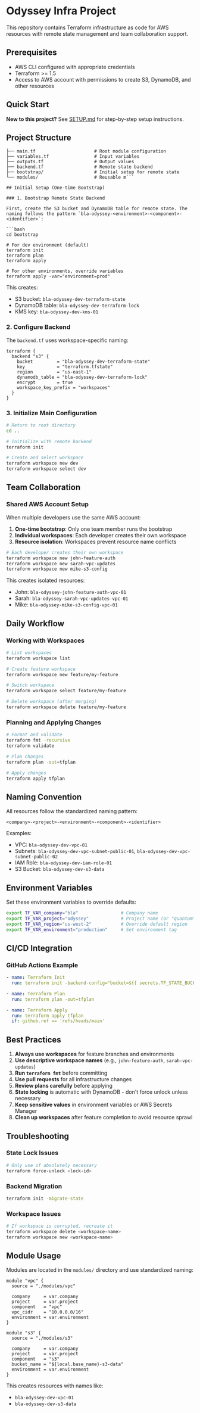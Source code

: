 # Odyssey Infra Project

This repository contains Terraform infrastructure as code for AWS resources with remote state management and team collaboration support.

## Prerequisites

- AWS CLI configured with appropriate credentials
- Terraform >= 1.5
- Access to AWS account with permissions to create S3, DynamoDB, and other resources

## Quick Start

**New to this project?** See [SETUP.md](SETUP.md) for step-by-step setup instructions.

## Project Structure

```
├── main.tf                      # Root module configuration
├── variables.tf                 # Input variables
├── outputs.tf                   # Output values
├── backend.tf                   # Remote state backend
├── bootstrap/                   # Initial setup for remote state
└── modules/                     # Reusable m```

## Initial Setup (One-time Bootstrap)

### 1. Bootstrap Remote State Backend

First, create the S3 bucket and DynamoDB table for remote state. The naming follows the pattern `bla-odyssey-<environment>-<component>-<identifier>`:

```bash
cd bootstrap

# For dev environment (default)
terraform init
terraform plan
terraform apply

# For other environments, override variables
terraform apply -var="environment=prod"
```

This creates:
- S3 bucket: `bla-odyssey-dev-terraform-state`
- DynamoDB table: `bla-odyssey-dev-terraform-lock`
- KMS key: `bla-odyssey-dev-kms-01`

### 2. Configure Backend

The `backend.tf` uses workspace-specific naming:

```hcl
terraform {
  backend "s3" {
    bucket         = "bla-odyssey-dev-terraform-state"
    key            = "terraform.tfstate"
    region         = "us-east-1"
    dynamodb_table = "bla-odyssey-dev-terraform-lock"
    encrypt        = true
    workspace_key_prefix = "workspaces"
  }
}
```

### 3. Initialize Main Configuration

```bash
# Return to root directory
cd ..

# Initialize with remote backend
terraform init

# Create and select workspace
terraform workspace new dev
terraform workspace select dev
```

## Team Collaboration

### Shared AWS Account Setup

When multiple developers use the same AWS account:

1. **One-time bootstrap**: Only one team member runs the bootstrap
2. **Individual workspaces**: Each developer creates their own workspace
3. **Resource isolation**: Workspaces prevent resource name conflicts

```bash
# Each developer creates their own workspace
terraform workspace new john-feature-auth
terraform workspace new sarah-vpc-updates
terraform workspace new mike-s3-config
```

This creates isolated resources:
- John: `bla-odyssey-john-feature-auth-vpc-01`
- Sarah: `bla-odyssey-sarah-vpc-updates-vpc-01`
- Mike: `bla-odyssey-mike-s3-config-vpc-01`

## Daily Workflow

### Working with Workspaces

```bash
# List workspaces
terraform workspace list

# Create feature workspace
terraform workspace new feature/my-feature

# Switch workspace
terraform workspace select feature/my-feature

# Delete workspace (after merging)
terraform workspace delete feature/my-feature
```

### Planning and Applying Changes

```bash
# Format and validate
terraform fmt -recursive
terraform validate

# Plan changes
terraform plan -out=tfplan

# Apply changes
terraform apply tfplan
```

## Naming Convention

All resources follow the standardized naming pattern:
```
<company>-<project>-<environment>-<component>-<identifier>
```

Examples:
- VPC: `bla-odyssey-dev-vpc-01`
- Subnets: `bla-odyssey-dev-vpc-subnet-public-01`, `bla-odyssey-dev-vpc-subnet-public-02`
- IAM Role: `bla-odyssey-dev-iam-role-01`
- S3 Bucket: `bla-odyssey-dev-s3-data`

## Environment Variables

Set these environment variables to override defaults:

```bash
export TF_VAR_company="bla"                # Company name
export TF_VAR_project="odyssey"            # Project name (or "quantum", "phoenix")
export TF_VAR_region="us-west-2"           # Override default region
export TF_VAR_environment="production"     # Set environment tag
```

## CI/CD Integration

### GitHub Actions Example

```yaml
- name: Terraform Init
  run: terraform init -backend-config="bucket=${{ secrets.TF_STATE_BUCKET }}"

- name: Terraform Plan
  run: terraform plan -out=tfplan

- name: Terraform Apply
  run: terraform apply tfplan
  if: github.ref == 'refs/heads/main'
```

## Best Practices

1. **Always use workspaces** for feature branches and environments
2. **Use descriptive workspace names** (e.g., `john-feature-auth`, `sarah-vpc-updates`)
3. **Run `terraform fmt`** before committing
4. **Use pull requests** for all infrastructure changes
5. **Review plans carefully** before applying
6. **State locking** is automatic with DynamoDB - don't force unlock unless necessary
7. **Keep sensitive values** in environment variables or AWS Secrets Manager
8. **Clean up workspaces** after feature completion to avoid resource sprawl

## Troubleshooting

### State Lock Issues
```bash
# Only use if absolutely necessary
terraform force-unlock <lock-id>
```

### Backend Migration
```bash
terraform init -migrate-state
```

### Workspace Issues
```bash
# If workspace is corrupted, recreate it
terraform workspace delete <workspace-name>
terraform workspace new <workspace-name>
```

## Module Usage

Modules are located in the `modules/` directory and use standardized naming:

```hcl
module "vpc" {
  source = "./modules/vpc"
  
  company     = var.company
  project     = var.project
  component   = "vpc"
  vpc_cidr    = "10.0.0.0/16"
  environment = var.environment
}

module "s3" {
  source = "./modules/s3"
  
  company     = var.company
  project     = var.project
  component   = "s3"
  bucket_name = "${local.base_name}-s3-data"
  environment = var.environment
}
```

This creates resources with names like:
- `bla-odyssey-dev-vpc-01`
- `bla-odyssey-dev-s3-data`